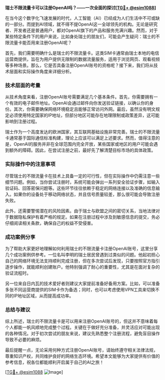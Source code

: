 **瑞士不限流量卡可以注册OpenAI吗？——一次全面的探讨[[TG💪+ @esim1088](https://t.me/s/esim1088)]**

在当今这个数字化飞速发展的时代，人工智能（AI）已经成为人们生活中不可或缺的一部分。而提到AI领域，就不得不提OpenAI这一全球领先的机构。无论是研究者、开发者还是普通用户，都对OpenAI旗下的产品和服务充满兴趣。然而，对于某些特定条件下的用户来说，比如身处瑞士的朋友们，可能会产生疑问：瑞士的不限流量卡能否用来注册OpenAI呢？

首先，我们需要明确什么是瑞士的不限流量卡。这类SIM卡通常由瑞士本地的电信运营商提供，旨在为用户提供无限制的数据流量服务，适用于浏览网页、观看视频等多种场景。那么，它是否具备注册OpenAI账号的资格呢？接下来，我们将从技术层面和实际操作角度来详细分析。

### 技术层面的考量

从技术角度来看，注册OpenAI账号需要满足几个基本条件。首先，你需要拥有一个有效的电子邮件地址。OpenAI会通过邮件向你发送验证链接，以确认你的身份。其次，你需要确保网络环境稳定且能够正常访问外网。最后，虽然没有明文规定必须使用特定国家的IP地址，但部分地区可能存在地理限制或政策差异，这可能影响到注册过程。

瑞士作为一个高度发达的欧洲国家，其互联网基础设施非常完善。瑞士的不限流量卡通常基于国际通信标准构建，理论上应该可以满足上述要求。然而，值得注意的是，OpenAI的服务并非在全球范围内完全开放，某些国家或地区的用户可能会遇到额外的障碍。因此，在尝试注册之前，最好先了解清楚目标市场的具体政策。

### 实际操作中的注意事项

尽管瑞士的不限流量卡在技术上具备一定的可行性，但在实际操作中仍需注意一些细节问题。例如，当你尝试注册时，系统可能会弹出一系列安全验证步骤，如输入验证码、回答密保问题等。这些环节往往依赖于稳定的网络连接以及准确的信息输入。如果你的设备处于移动网络状态，并且信号质量较差，那么很可能会导致注册失败。

此外，还需要警惕潜在的风险因素。由于瑞士与欧盟之间的密切关系，当地法律对于数据隐私保护有着严格的规定。如果在注册过程中涉及到敏感信息的提交，务必仔细阅读相关条款，确保自己的权益不受侵害。

### 成功案例分享

为了帮助大家更好地理解如何利用瑞士的不限流量卡注册OpenAI账号，这里分享几个成功案例供参考。一位名叫李明的瑞士居民曾遇到过类似的问题。他起初担心自己的网络环境无法支持顺利完成注册，但在多次尝试后发现，只要按照官方指引逐步操作，就能顺利创建账户。他特别强调了耐心的重要性，尤其是在面对复杂的验证流程时。

另一位来自日内瓦的技术爱好者则建议大家提前准备好备用方案。比如，可以准备多张不同运营商提供的SIM卡作为备选；同时，也可以考虑使用VPN工具来切换不同的IP地址区域，从而提高成功率。

### 总结与建议

综上所述，瑞士的不限流量卡是可以用来注册OpenAI账号的，但这并不意味着每个人都能一帆风顺地完成整个过程。关键在于做好充分准备，并灵活应对可能出现的各种情况。对于初次尝试的朋友来说，建议先熟悉整个注册流程，避免盲目操作导致不必要的麻烦。

最后提醒一点，无论采用何种方式注册OpenAI账号，请始终遵守相关法律法规，尊重知识产权，共同维护良好的网络生态环境。希望本文能够为大家提供有价值的参考信息，祝各位都能顺利开启属于自己的AI之旅！

[[TG💪+ @esim1088](https://t.me/s/esim1088) ![Image](https://i.postimg.cc/4NQfJmqS/Snipaste-2025-05-13-00-14-12.png)]